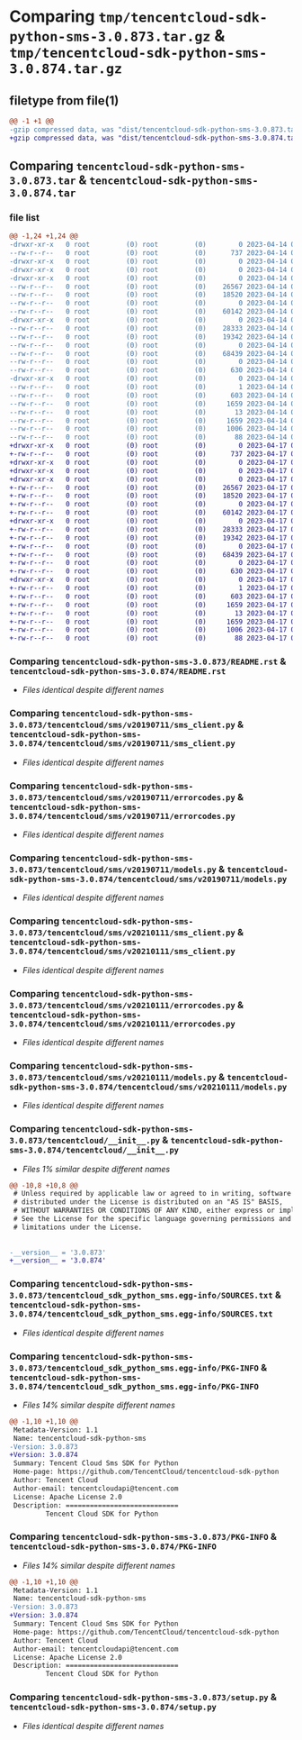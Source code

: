 # Comparing `tmp/tencentcloud-sdk-python-sms-3.0.873.tar.gz` & `tmp/tencentcloud-sdk-python-sms-3.0.874.tar.gz`

## filetype from file(1)

```diff
@@ -1 +1 @@
-gzip compressed data, was "dist/tencentcloud-sdk-python-sms-3.0.873.tar", last modified: Fri Apr 14 00:51:10 2023, max compression
+gzip compressed data, was "dist/tencentcloud-sdk-python-sms-3.0.874.tar", last modified: Mon Apr 17 00:44:01 2023, max compression
```

## Comparing `tencentcloud-sdk-python-sms-3.0.873.tar` & `tencentcloud-sdk-python-sms-3.0.874.tar`

### file list

```diff
@@ -1,24 +1,24 @@
-drwxr-xr-x   0 root         (0) root         (0)        0 2023-04-14 00:51:10.000000 tencentcloud-sdk-python-sms-3.0.873/
--rw-r--r--   0 root         (0) root         (0)      737 2023-04-14 00:51:09.000000 tencentcloud-sdk-python-sms-3.0.873/README.rst
-drwxr-xr-x   0 root         (0) root         (0)        0 2023-04-14 00:51:10.000000 tencentcloud-sdk-python-sms-3.0.873/tencentcloud/
-drwxr-xr-x   0 root         (0) root         (0)        0 2023-04-14 00:51:10.000000 tencentcloud-sdk-python-sms-3.0.873/tencentcloud/sms/
-drwxr-xr-x   0 root         (0) root         (0)        0 2023-04-14 00:51:10.000000 tencentcloud-sdk-python-sms-3.0.873/tencentcloud/sms/v20190711/
--rw-r--r--   0 root         (0) root         (0)    26567 2023-04-14 00:51:09.000000 tencentcloud-sdk-python-sms-3.0.873/tencentcloud/sms/v20190711/sms_client.py
--rw-r--r--   0 root         (0) root         (0)    18520 2023-04-14 00:51:09.000000 tencentcloud-sdk-python-sms-3.0.873/tencentcloud/sms/v20190711/errorcodes.py
--rw-r--r--   0 root         (0) root         (0)        0 2023-04-14 00:51:09.000000 tencentcloud-sdk-python-sms-3.0.873/tencentcloud/sms/v20190711/__init__.py
--rw-r--r--   0 root         (0) root         (0)    60142 2023-04-14 00:51:09.000000 tencentcloud-sdk-python-sms-3.0.873/tencentcloud/sms/v20190711/models.py
-drwxr-xr-x   0 root         (0) root         (0)        0 2023-04-14 00:51:10.000000 tencentcloud-sdk-python-sms-3.0.873/tencentcloud/sms/v20210111/
--rw-r--r--   0 root         (0) root         (0)    28333 2023-04-14 00:51:09.000000 tencentcloud-sdk-python-sms-3.0.873/tencentcloud/sms/v20210111/sms_client.py
--rw-r--r--   0 root         (0) root         (0)    19342 2023-04-14 00:51:09.000000 tencentcloud-sdk-python-sms-3.0.873/tencentcloud/sms/v20210111/errorcodes.py
--rw-r--r--   0 root         (0) root         (0)        0 2023-04-14 00:51:09.000000 tencentcloud-sdk-python-sms-3.0.873/tencentcloud/sms/v20210111/__init__.py
--rw-r--r--   0 root         (0) root         (0)    68439 2023-04-14 00:51:09.000000 tencentcloud-sdk-python-sms-3.0.873/tencentcloud/sms/v20210111/models.py
--rw-r--r--   0 root         (0) root         (0)        0 2023-04-14 00:51:09.000000 tencentcloud-sdk-python-sms-3.0.873/tencentcloud/sms/__init__.py
--rw-r--r--   0 root         (0) root         (0)      630 2023-04-14 00:51:09.000000 tencentcloud-sdk-python-sms-3.0.873/tencentcloud/__init__.py
-drwxr-xr-x   0 root         (0) root         (0)        0 2023-04-14 00:51:10.000000 tencentcloud-sdk-python-sms-3.0.873/tencentcloud_sdk_python_sms.egg-info/
--rw-r--r--   0 root         (0) root         (0)        1 2023-04-14 00:51:10.000000 tencentcloud-sdk-python-sms-3.0.873/tencentcloud_sdk_python_sms.egg-info/dependency_links.txt
--rw-r--r--   0 root         (0) root         (0)      603 2023-04-14 00:51:10.000000 tencentcloud-sdk-python-sms-3.0.873/tencentcloud_sdk_python_sms.egg-info/SOURCES.txt
--rw-r--r--   0 root         (0) root         (0)     1659 2023-04-14 00:51:10.000000 tencentcloud-sdk-python-sms-3.0.873/tencentcloud_sdk_python_sms.egg-info/PKG-INFO
--rw-r--r--   0 root         (0) root         (0)       13 2023-04-14 00:51:10.000000 tencentcloud-sdk-python-sms-3.0.873/tencentcloud_sdk_python_sms.egg-info/top_level.txt
--rw-r--r--   0 root         (0) root         (0)     1659 2023-04-14 00:51:10.000000 tencentcloud-sdk-python-sms-3.0.873/PKG-INFO
--rw-r--r--   0 root         (0) root         (0)     1006 2023-04-14 00:51:09.000000 tencentcloud-sdk-python-sms-3.0.873/setup.py
--rw-r--r--   0 root         (0) root         (0)       88 2023-04-14 00:51:10.000000 tencentcloud-sdk-python-sms-3.0.873/setup.cfg
+drwxr-xr-x   0 root         (0) root         (0)        0 2023-04-17 00:44:01.000000 tencentcloud-sdk-python-sms-3.0.874/
+-rw-r--r--   0 root         (0) root         (0)      737 2023-04-17 00:44:01.000000 tencentcloud-sdk-python-sms-3.0.874/README.rst
+drwxr-xr-x   0 root         (0) root         (0)        0 2023-04-17 00:44:01.000000 tencentcloud-sdk-python-sms-3.0.874/tencentcloud/
+drwxr-xr-x   0 root         (0) root         (0)        0 2023-04-17 00:44:01.000000 tencentcloud-sdk-python-sms-3.0.874/tencentcloud/sms/
+drwxr-xr-x   0 root         (0) root         (0)        0 2023-04-17 00:44:01.000000 tencentcloud-sdk-python-sms-3.0.874/tencentcloud/sms/v20190711/
+-rw-r--r--   0 root         (0) root         (0)    26567 2023-04-17 00:44:01.000000 tencentcloud-sdk-python-sms-3.0.874/tencentcloud/sms/v20190711/sms_client.py
+-rw-r--r--   0 root         (0) root         (0)    18520 2023-04-17 00:44:01.000000 tencentcloud-sdk-python-sms-3.0.874/tencentcloud/sms/v20190711/errorcodes.py
+-rw-r--r--   0 root         (0) root         (0)        0 2023-04-17 00:44:01.000000 tencentcloud-sdk-python-sms-3.0.874/tencentcloud/sms/v20190711/__init__.py
+-rw-r--r--   0 root         (0) root         (0)    60142 2023-04-17 00:44:01.000000 tencentcloud-sdk-python-sms-3.0.874/tencentcloud/sms/v20190711/models.py
+drwxr-xr-x   0 root         (0) root         (0)        0 2023-04-17 00:44:01.000000 tencentcloud-sdk-python-sms-3.0.874/tencentcloud/sms/v20210111/
+-rw-r--r--   0 root         (0) root         (0)    28333 2023-04-17 00:44:01.000000 tencentcloud-sdk-python-sms-3.0.874/tencentcloud/sms/v20210111/sms_client.py
+-rw-r--r--   0 root         (0) root         (0)    19342 2023-04-17 00:44:01.000000 tencentcloud-sdk-python-sms-3.0.874/tencentcloud/sms/v20210111/errorcodes.py
+-rw-r--r--   0 root         (0) root         (0)        0 2023-04-17 00:44:01.000000 tencentcloud-sdk-python-sms-3.0.874/tencentcloud/sms/v20210111/__init__.py
+-rw-r--r--   0 root         (0) root         (0)    68439 2023-04-17 00:44:01.000000 tencentcloud-sdk-python-sms-3.0.874/tencentcloud/sms/v20210111/models.py
+-rw-r--r--   0 root         (0) root         (0)        0 2023-04-17 00:44:01.000000 tencentcloud-sdk-python-sms-3.0.874/tencentcloud/sms/__init__.py
+-rw-r--r--   0 root         (0) root         (0)      630 2023-04-17 00:44:01.000000 tencentcloud-sdk-python-sms-3.0.874/tencentcloud/__init__.py
+drwxr-xr-x   0 root         (0) root         (0)        0 2023-04-17 00:44:01.000000 tencentcloud-sdk-python-sms-3.0.874/tencentcloud_sdk_python_sms.egg-info/
+-rw-r--r--   0 root         (0) root         (0)        1 2023-04-17 00:44:01.000000 tencentcloud-sdk-python-sms-3.0.874/tencentcloud_sdk_python_sms.egg-info/dependency_links.txt
+-rw-r--r--   0 root         (0) root         (0)      603 2023-04-17 00:44:01.000000 tencentcloud-sdk-python-sms-3.0.874/tencentcloud_sdk_python_sms.egg-info/SOURCES.txt
+-rw-r--r--   0 root         (0) root         (0)     1659 2023-04-17 00:44:01.000000 tencentcloud-sdk-python-sms-3.0.874/tencentcloud_sdk_python_sms.egg-info/PKG-INFO
+-rw-r--r--   0 root         (0) root         (0)       13 2023-04-17 00:44:01.000000 tencentcloud-sdk-python-sms-3.0.874/tencentcloud_sdk_python_sms.egg-info/top_level.txt
+-rw-r--r--   0 root         (0) root         (0)     1659 2023-04-17 00:44:01.000000 tencentcloud-sdk-python-sms-3.0.874/PKG-INFO
+-rw-r--r--   0 root         (0) root         (0)     1006 2023-04-17 00:44:01.000000 tencentcloud-sdk-python-sms-3.0.874/setup.py
+-rw-r--r--   0 root         (0) root         (0)       88 2023-04-17 00:44:01.000000 tencentcloud-sdk-python-sms-3.0.874/setup.cfg
```

### Comparing `tencentcloud-sdk-python-sms-3.0.873/README.rst` & `tencentcloud-sdk-python-sms-3.0.874/README.rst`

 * *Files identical despite different names*

### Comparing `tencentcloud-sdk-python-sms-3.0.873/tencentcloud/sms/v20190711/sms_client.py` & `tencentcloud-sdk-python-sms-3.0.874/tencentcloud/sms/v20190711/sms_client.py`

 * *Files identical despite different names*

### Comparing `tencentcloud-sdk-python-sms-3.0.873/tencentcloud/sms/v20190711/errorcodes.py` & `tencentcloud-sdk-python-sms-3.0.874/tencentcloud/sms/v20190711/errorcodes.py`

 * *Files identical despite different names*

### Comparing `tencentcloud-sdk-python-sms-3.0.873/tencentcloud/sms/v20190711/models.py` & `tencentcloud-sdk-python-sms-3.0.874/tencentcloud/sms/v20190711/models.py`

 * *Files identical despite different names*

### Comparing `tencentcloud-sdk-python-sms-3.0.873/tencentcloud/sms/v20210111/sms_client.py` & `tencentcloud-sdk-python-sms-3.0.874/tencentcloud/sms/v20210111/sms_client.py`

 * *Files identical despite different names*

### Comparing `tencentcloud-sdk-python-sms-3.0.873/tencentcloud/sms/v20210111/errorcodes.py` & `tencentcloud-sdk-python-sms-3.0.874/tencentcloud/sms/v20210111/errorcodes.py`

 * *Files identical despite different names*

### Comparing `tencentcloud-sdk-python-sms-3.0.873/tencentcloud/sms/v20210111/models.py` & `tencentcloud-sdk-python-sms-3.0.874/tencentcloud/sms/v20210111/models.py`

 * *Files identical despite different names*

### Comparing `tencentcloud-sdk-python-sms-3.0.873/tencentcloud/__init__.py` & `tencentcloud-sdk-python-sms-3.0.874/tencentcloud/__init__.py`

 * *Files 1% similar despite different names*

```diff
@@ -10,8 +10,8 @@
 # Unless required by applicable law or agreed to in writing, software
 # distributed under the License is distributed on an "AS IS" BASIS,
 # WITHOUT WARRANTIES OR CONDITIONS OF ANY KIND, either express or implied.
 # See the License for the specific language governing permissions and
 # limitations under the License.
 
 
-__version__ = '3.0.873'
+__version__ = '3.0.874'
```

### Comparing `tencentcloud-sdk-python-sms-3.0.873/tencentcloud_sdk_python_sms.egg-info/SOURCES.txt` & `tencentcloud-sdk-python-sms-3.0.874/tencentcloud_sdk_python_sms.egg-info/SOURCES.txt`

 * *Files identical despite different names*

### Comparing `tencentcloud-sdk-python-sms-3.0.873/tencentcloud_sdk_python_sms.egg-info/PKG-INFO` & `tencentcloud-sdk-python-sms-3.0.874/tencentcloud_sdk_python_sms.egg-info/PKG-INFO`

 * *Files 14% similar despite different names*

```diff
@@ -1,10 +1,10 @@
 Metadata-Version: 1.1
 Name: tencentcloud-sdk-python-sms
-Version: 3.0.873
+Version: 3.0.874
 Summary: Tencent Cloud Sms SDK for Python
 Home-page: https://github.com/TencentCloud/tencentcloud-sdk-python
 Author: Tencent Cloud
 Author-email: tencentcloudapi@tencent.com
 License: Apache License 2.0
 Description: ============================
         Tencent Cloud SDK for Python
```

### Comparing `tencentcloud-sdk-python-sms-3.0.873/PKG-INFO` & `tencentcloud-sdk-python-sms-3.0.874/PKG-INFO`

 * *Files 14% similar despite different names*

```diff
@@ -1,10 +1,10 @@
 Metadata-Version: 1.1
 Name: tencentcloud-sdk-python-sms
-Version: 3.0.873
+Version: 3.0.874
 Summary: Tencent Cloud Sms SDK for Python
 Home-page: https://github.com/TencentCloud/tencentcloud-sdk-python
 Author: Tencent Cloud
 Author-email: tencentcloudapi@tencent.com
 License: Apache License 2.0
 Description: ============================
         Tencent Cloud SDK for Python
```

### Comparing `tencentcloud-sdk-python-sms-3.0.873/setup.py` & `tencentcloud-sdk-python-sms-3.0.874/setup.py`

 * *Files identical despite different names*


